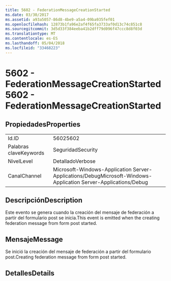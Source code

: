 ```yaml
---
title: 5602 - FederationMessageCreationStarted
ms.date: 03/30/2017
ms.assetid: a93a5057-86d8-4be9-a5a4-09ba935fef01
ms.openlocfilehash: 12873b1fa96e2af4f65fa3733af0d13c74c851c8
ms.sourcegitcommit: 3d5d33f384eeba41b2dff79d096f47ccc8d8f03d
ms.translationtype: MT
ms.contentlocale: es-ES
ms.lasthandoff: 05/04/2018
ms.locfileid: "33468223"
---
```

# <a name="5602---federationmessagecreationstarted"></a><span data-ttu-id="f9cb7-102">5602 - FederationMessageCreationStarted</span><span class="sxs-lookup"><span data-stu-id="f9cb7-102">5602 - FederationMessageCreationStarted</span></span>
## <a name="properties"></a><span data-ttu-id="f9cb7-103">Propiedades</span><span class="sxs-lookup"><span data-stu-id="f9cb7-103">Properties</span></span>  
  
|||  
|-|-|  
|<span data-ttu-id="f9cb7-104">Id.</span><span class="sxs-lookup"><span data-stu-id="f9cb7-104">ID</span></span>|<span data-ttu-id="f9cb7-105">5602</span><span class="sxs-lookup"><span data-stu-id="f9cb7-105">5602</span></span>|  
|<span data-ttu-id="f9cb7-106">Palabras clave</span><span class="sxs-lookup"><span data-stu-id="f9cb7-106">Keywords</span></span>|<span data-ttu-id="f9cb7-107">Seguridad</span><span class="sxs-lookup"><span data-stu-id="f9cb7-107">Security</span></span>|  
|<span data-ttu-id="f9cb7-108">Nivel</span><span class="sxs-lookup"><span data-stu-id="f9cb7-108">Level</span></span>|<span data-ttu-id="f9cb7-109">Detallado</span><span class="sxs-lookup"><span data-stu-id="f9cb7-109">Verbose</span></span>|  
|<span data-ttu-id="f9cb7-110">Canal</span><span class="sxs-lookup"><span data-stu-id="f9cb7-110">Channel</span></span>|<span data-ttu-id="f9cb7-111">Microsoft-Windows-Application Server-Applications/Debug</span><span class="sxs-lookup"><span data-stu-id="f9cb7-111">Microsoft-Windows-Application Server-Applications/Debug</span></span>|  
  
## <a name="description"></a><span data-ttu-id="f9cb7-112">Descripción</span><span class="sxs-lookup"><span data-stu-id="f9cb7-112">Description</span></span>  
 <span data-ttu-id="f9cb7-113">Este evento se genera cuando la creación del mensaje de federación a partir del formulario post se inicia.</span><span class="sxs-lookup"><span data-stu-id="f9cb7-113">This event is emitted when the creating federation message from form post started.</span></span>  
  
## <a name="message"></a><span data-ttu-id="f9cb7-114">Mensaje</span><span class="sxs-lookup"><span data-stu-id="f9cb7-114">Message</span></span>  
 <span data-ttu-id="f9cb7-115">Se inició la creación del mensaje de federación a partir del formulario post.</span><span class="sxs-lookup"><span data-stu-id="f9cb7-115">Creating federation message from form post started.</span></span>  
  
## <a name="details"></a><span data-ttu-id="f9cb7-116">Detalles</span><span class="sxs-lookup"><span data-stu-id="f9cb7-116">Details</span></span>
